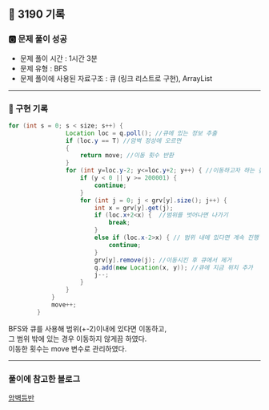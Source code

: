## 📝 3190 기록
### 🅾️ 문제 풀이 성공
- 문제 풀이 시간 : 1시간 3분
- 문제 유형 : BFS
- 문제 풀이에 사용된 자료구조 : 큐 (링크 리스트로 구현), ArrayList

---

### 📍 구현 기록

```java
for (int s = 0; s < size; s++) {
                Location loc = q.poll(); //큐에 있는 정보 추출
                if (loc.y == T) //암벽 정상에 오르면
                {
                    return move; //이동 횟수 반환
                }
                for (int y=loc.y-2; y<=loc.y+2; y++) { //이동하고자 하는 높이가 2 범위 내에 있는 경우
                    if (y < 0 || y >= 200001) {
                        continue;
                    }
                    for (int j = 0; j < grv[y].size(); j++) {
                        int x = grv[y].get(j);
                        if (loc.x+2<x) {  //범위를 벗어나면 나가기
                            break;
                        }
                        else if (loc.x-2>x) { // 범위 내에 있다면 계속 진행
                            continue;
                        }
                        grv[y].remove(j); //이동시킨 후 큐에서 제거
                        q.add(new Location(x, y)); //큐에 지금 위치 추가
                        j--;
                    }
                }
            }
            move++;
        }
```
BFS와 큐를 사용해 범위(+-2)이내에 있다면 이동하고,     
그 범위 밖에 있는 경우 이동하지 않게끔 하였다.   
이동한 횟수는 move 변수로 관리하였다.


---
### 풀이에 참고한 블로그
[암벽등반](https://velog.io/@solser12/%EB%B0%B1%EC%A4%80-2412-%EC%95%94%EB%B2%BD-%EB%93%B1%EB%B0%98-JAVA)
